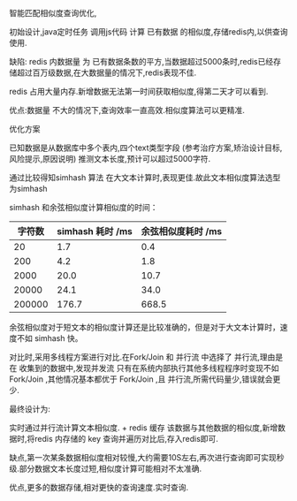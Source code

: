 智能匹配相似度查询优化,

初始设计,java定时任务 调用js代码 计算 已有数据 的相似度,存储redis内,以供查询使用.

缺陷: redis 内数据量 为 已有数据条数的平方,当数据超过5000条时,redis已经存储超过百万级数据,在大数据量的情况下,redis表现不佳.

redis 占用大量内存.新增数据无法第一时间获取相似度,得第二天才可以看到.

优点:数据量 不大的情况下,查询效率一直高效.相似度算法可以更精准.

优化方案

已知数据是从数据库中多个表内,四个text类型字段 (参考治疗方案,矫治设计目标,风险提示,原因说明) 推测文本长度,预计可以超过5000字符.

通过比较得知simhash 算法 在大文本计算时,表现更佳.故此文本相似度算法选型为simhash

simhash 和余弦相似度计算相似度的时间：

| 字符数 | simhash 耗时 /ms | 余弦相似度耗时 /ms |
| ------ | ---------------- | ------------------ |
| 20     | 1.7              | 0.4                |
| 200    | 4.2              | 1.8                |
| 2000   | 20.0             | 10.7               |
| 20000  | 24.1             | 34.0               |
| 200000 | 176.7            | 668.5              |

余弦相似度对于短文本的相似度计算还是比较准确的，但是对于大文本计算时，速度不如 simhash 快。

对比时,采用多线程方案进行对比.在Fork/Join  和 并行流 中选择了 并行流,理由是 在 收集到的数据中,发现并发流 只有在系统内部执行其他多线程程序时变现不如 Fork/Join ,其他情况基本都优于 Fork/Join ,且 并行流,所需代码量少,错误就会更少.

最终设计为:

实时通过并行流计算文本相似度.  + redis 缓存 该数据与其他数据的相似度,新增数据时,将redis 内存储的 key 查询并遍历对比后,存入redis即可.

缺点,第一次某条数据相似度相对较慢,大约需要10S左右,再次进行查询即可实现秒级.部分数据文本长度过短,相似度计算可能相对不太准确.

优点,更多的数据存储,相对更快的查询速度.实时查询.

